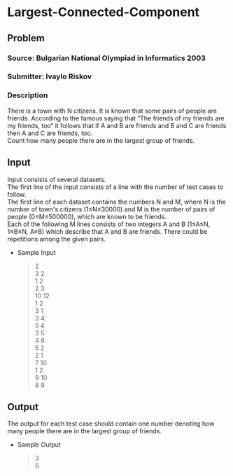 # Largest-Connected-Component
## Problem 
### Source: Bulgarian National Olympiad in Informatics 2003<br />
### Submitter: Ivaylo Riskov
### Description
There is a town with N citizens. It is known that some pairs of people are friends. According to the famous saying that “The friends of my friends are my friends, too” it follows that if A and B are friends and B and C are friends then A and C are friends, too.<br />
Count how many people there are in the largest group of friends.
## Input
Input consists of several datasets.<br />
The first line of the input consists of a line with the number of test cases to follow.<br />
The first line of each dataset contains the numbers N and M, where N is the number of town's citizens (1≤N≤30000) and M is the number of pairs of people (0≤M≤500000), which are known to be friends.<br />
Each of the following M lines consists of two integers A and B (1≤A≤N, 1≤B≤N, A≠B) which describe that A and B are friends. There could be repetitions among the given pairs.<br />
* Sample Input<br />
  >2<br />
3 2<br />
1 2<br />
2 3<br />
10 12<br />
1 2<br />
3 1<br />
3 4<br />
5 4<br />
3 5<br />
4 6<br />
5 2<br />
2 1<br />
7 10<br />
1 2<br />
9 10<br />
8 9<br />
## Output
The output for each test case should contain one number denoting how many people there are in the largest group of friends.
* Sample Output<br />
  >3<br />
6


